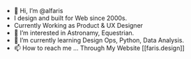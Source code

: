 - 👋 Hi, I’m @alfaris
- I design and built for Web since 2000s.
- Currently Working as Product & UX Designer
- 👀 I’m interested in Astronamy, Equestrian.
- 🌱 I’m currently learning Design Ops, Python, Data Analysis.
- 📫 How to reach me ... Through My Website [[faris.design]]

<!---
alfaris/alfaris is a ✨ special ✨ repository because its `README.md` (this file) appears on your GitHub profile.
You can click the Preview link to take a look at your changes.
--->
